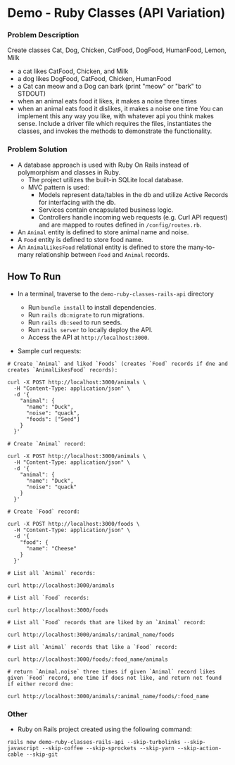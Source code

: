 # Demo - Ruby Classes (API Variation)

### Problem Description

Create classes Cat, Dog, Chicken, CatFood, DogFood, HumanFood, Lemon, Milk
- a cat likes CatFood, Chicken, and Milk
- a dog likes DogFood, CatFood, Chicken, HumanFood
- a Cat can meow and a Dog can bark (print "meow" or "bark" to STDOUT)
- when an animal eats food it likes, it makes a noise three times
- when an animal eats food it dislikes, it makes a noise one time
You can implement this any way you like, with whatever api you think makes sense.
Include a driver file which requires the files, instantiates the classes, and invokes the methods to
demonstrate the functionality.

### Problem Solution

- A database approach is used with Ruby On Rails instead of polymorphism and classes in Ruby.
    - The project utilizes the built-in SQLite local database.
    - MVC pattern is used:
        - Models represent data/tables in the db and utilize Active Records for interfacing with the db.
        - Services contain encapsulated business logic.
        - Controllers handle incoming web requests (e.g. Curl API request) and are mapped to routes defined in `/config/routes.rb`.
- An `Animal` entity is defined to store animal name and noise.
- A `Food` entity is defined to store food name.
- An `AnimalLikesFood` relational entity is defined to store the many-to-many relationship between `Food` and `Animal` records.

## How To Run

- In a terminal, traverse to the `demo-ruby-classes-rails-api` directory
    - Run `bundle install` to install dependencies.
    - Run `rails db:migrate` to run migrations.
    - Run `rails db:seed` to run seeds.
    - Run `rails server` to locally deploy the API.
    - Access the API at `http://localhost:3000`.

- Sample curl requests:
```
# Create `Animal` and liked `Foods` (creates `Food` records if dne and creates `AnimalLikesFood` records):

curl -X POST http://localhost:3000/animals \
  -H "Content-Type: application/json" \
  -d '{
    "animal": {
      "name": "Duck",
      "noise": "quack",
      "foods": ["Seed"]
    }
  }'
```
```
# Create `Animal` record:

curl -X POST http://localhost:3000/animals \
  -H "Content-Type: application/json" \
  -d '{
    "animal": {
      "name": "Duck",
      "noise": "quack"
    }
  }'
```
```
# Create `Food` record:

curl -X POST http://localhost:3000/foods \
  -H "Content-Type: application/json" \
  -d '{
    "food": {
      "name": "Cheese"
    }
  }'
```
```
# List all `Animal` records:

curl http://localhost:3000/animals
```
```
# List all `Food` records:

curl http://localhost:3000/foods
```
```
# List all `Food` records that are liked by an `Animal` record:

curl http://localhost:3000/animals/:animal_name/foods
```
```
# List all `Animal` records that like a `Food` record:

curl http://localhost:3000/foods/:food_name/animals
```
```
# return `Animal.noise` three times if given `Animal` record likes given `Food` record, one time if does not like, and return not found if either record dne:

curl http://localhost:3000/animals/:animal_name/foods/:food_name
```

### Other

- Ruby on Rails project created using the following command:
```
rails new demo-ruby-classes-rails-api --skip-turbolinks --skip-javascript --skip-coffee --skip-sprockets --skip-yarn --skip-action-cable --skip-git
```